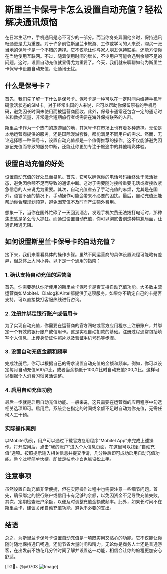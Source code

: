 # 斯里兰卡保号卡怎么设置自动充值？轻松解决通讯烦恼

在日常生活中，手机通讯是必不可少的一部分。而当你身处异国他乡时，保持通讯畅通更是尤为重要。对于许多前往斯里兰卡旅游、工作或学习的人来说，购买一张当地的保号卡是一个不错的选择。它不仅能让你与家人朋友保持联系，还能方便你在当地使用互联网。不过，随着使用时间的增长，不少用户可能会遇到余额不足的问题。这时，设置自动充值就显得尤为重要了。今天，我们就来聊聊如何为斯里兰卡保号卡设置自动充值，让通讯无忧。

## 什么是保号卡？

首先，我们先了解一下什么是保号卡。保号卡是一种可以在一定时间内维持手机号码激活状态的SIM卡。对于经常出国的人来说，它可以帮助你保留原有的手机号码，避免因长时间未使用而被运营商回收。此外，保号卡通常还包含一定的通话时长和数据流量，非常适合短期旅行者或需要在海外保持联系的人群。

斯里兰卡作为一个热门的旅游目的地，其保号卡在市场上也有着多种选择。无论是本地运营商提供的服务，还是国际漫游套餐，都能满足不同用户的需求。然而，无论选择哪一种保号卡，设置自动充值都是一个值得推荐的操作。这不仅能够避免因忘记充值而导致的服务中断，还能让你更加专注于旅途中的其他精彩体验。

## 设置自动充值的好处

设置自动充值的好处显而易见。首先，它可以确保你的电话号码始终处于激活状态，避免因余额不足而导致的通讯中断。这对于需要随时接听重要电话或者接收紧急信息的人来说尤为重要。其次，自动充值省去了手动充值的麻烦，尤其是在国外，语言不通的情况下，手动操作可能会带来不必要的困扰。最后，自动充值还能帮助你合理规划预算，避免因充值不及时而产生额外费用。

想象一下，当你在国外忙碌了一天回到酒店，发现手机欠费无法拨打电话时，那种焦虑感是多么令人抓狂。而通过设置自动充值，你可以彻底告别这种尴尬局面，让通讯畅通无阻。

## 如何设置斯里兰卡保号卡的自动充值？

接下来，我们来看看具体的操作步骤。虽然不同运营商的具体设置流程可能略有差异，但总体上大同小异。以下是一个通用的指南：

### 1. 确认支持自动充值的运营商

首先，你需要确认你所使用的斯里兰卡保号卡是否支持自动充值功能。大多数主流运营商如Mobitel、Dialog和Airtel都提供了这项服务。如果你不确定自己的卡是否支持，可以直接拨打客服热线进行咨询。

### 2. 注册并绑定银行账户或信用卡

为了实现自动充值，你需要在运营商的官方网站或官方应用程序上注册账户，并绑定一个有效的银行账户或信用卡。这是实现自动扣款的基础。注册过程通常包括填写个人信息、上传身份证件照片以及验证手机号码等步骤。

### 3. 设置自动充值金额和频率

完成注册后，你可以根据自己的需求设置自动充值的金额和频率。例如，你可以设定每月自动充值500卢比，或者当余额低于100卢比时自动充值200卢比。这样可以根据个人消费习惯灵活调整。

### 4. 启用自动充值功能

最后一步就是启用自动充值功能。一般来说，这只需要在运营商的应用程序中勾选相关选项即可。启用后，系统会在指定的时间或余额不足时自动为你充值，无需任何人工干预。

### 实际操作案例

以Mobitel为例，用户可以通过下载官方应用程序“Mobitel App”来完成上述操作。打开应用后，点击“我的账户”进入个人信息页面，在这里可以找到“自动充值”选项。按照提示输入相关信息并提交申请，几分钟后即可成功启用自动充值功能。整个过程简单快捷，即使是技术小白也能轻松上手。

## 注意事项

虽然设置自动充值非常便捷，但在实际操作过程中也需要注意一些细节问题。首先，确保绑定的银行账户或信用卡有足够的余额，以免因资金不足导致充值失败。其次，定期检查账户余额，以便及时调整充值金额或频率。此外，如果长时间不在斯里兰卡，建议关闭自动充值功能，避免不必要的支出。

## 结语

总之，为斯里兰卡保号卡设置自动充值是一项既实用又贴心的功能。它不仅能让你随时随地保持通讯畅通，还能节省大量时间和精力。无论你是商务人士还是普通游客，在出发前不妨花几分钟时间了解并设置这一功能，相信会让你的旅程更加安心舒适。

[TG💪+ @jx0703 ![Image](https://github.com/user-attachments/assets/dbca1d08-cadb-493c-b0ec-ad6f7a83f270)]